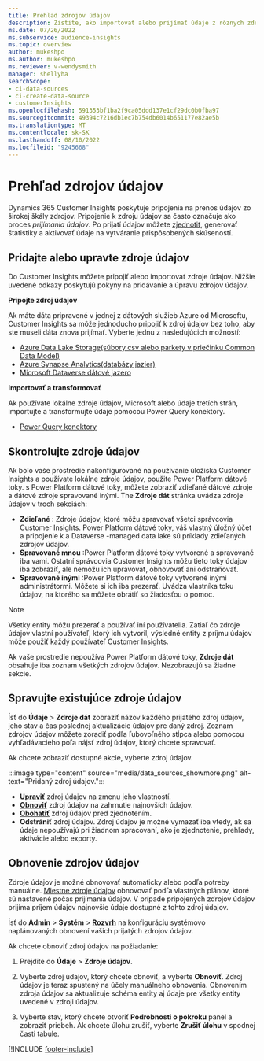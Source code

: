 ```yaml
---
title: Prehľad zdrojov údajov
description: Zistite, ako importovať alebo prijímať údaje z rôznych zdrojov.
ms.date: 07/26/2022
ms.subservice: audience-insights
ms.topic: overview
author: mukeshpo
ms.author: mukeshpo
ms.reviewer: v-wendysmith
manager: shellyha
searchScope:
- ci-data-sources
- ci-create-data-source
- customerInsights
ms.openlocfilehash: 591353bf1ba2f9ca05ddd137e1cf29dc0b0fba97
ms.sourcegitcommit: 49394c7216db1ec7b754db6014b651177e82ae5b
ms.translationtype: MT
ms.contentlocale: sk-SK
ms.lasthandoff: 08/10/2022
ms.locfileid: "9245668"
---
```

# <a name="data-sources-overview"></a>Prehľad zdrojov údajov

Dynamics 365 Customer Insights poskytuje pripojenia na prenos údajov zo širokej škály zdrojov. Pripojenie k zdroju údajov sa často označuje ako proces *prijímania údajov*. Po prijatí údajov môžete [zjednotiť](data-unification.md), generovať štatistiky a aktivovať údaje na vytváranie prispôsobených skúseností.

## <a name="add-or-edit-data-sources"></a>Pridajte alebo upravte zdroje údajov

Do Customer Insights môžete pripojiť alebo importovať zdroje údajov. Nižšie uvedené odkazy poskytujú pokyny na pridávanie a úpravu zdrojov údajov.

**Pripojte zdroj údajov**

Ak máte dáta pripravené v jednej z dátových služieb Azure od Microsoftu, Customer Insights sa môže jednoducho pripojiť k zdroj údajov bez toho, aby ste museli dáta znova prijímať. Vyberte jednu z nasledujúcich možností:
- [Azure Data Lake Storage(súbory csv alebo parkety v priečinku Common Data Model)](connect-common-data-model.md)
- [Azure Synapse Analytics(databázy jazier)](connect-synapse.md)
- [Microsoft Dataverse dátové jazero](connect-dataverse-managed-lake.md)

**Importovať a transformovať**

Ak používate lokálne zdroje údajov, Microsoft alebo údaje tretích strán, importujte a transformujte údaje pomocou Power Query konektory.
- [Power Query konektory](connect-power-query.md)

## <a name="review-data-sources"></a>Skontrolujte zdroje údajov

Ak bolo vaše prostredie nakonfigurované na používanie úložiska Customer Insights a používate lokálne zdroje údajov, použite Power Platform dátové toky. s Power Platform dátové toky, môžete zobraziť zdieľané dátové zdroje a dátové zdroje spravované inými. The **Zdroje dát** stránka uvádza zdroje údajov v troch sekciách:
- **Zdieľané** : Zdroje údajov, ktoré môžu spravovať všetci správcovia Customer Insights. Power Platform dátové toky, váš vlastný úložný účet a pripojenie k a Dataverse -managed data lake sú príklady zdieľaných zdrojov údajov.
- **Spravované mnou** :Power Platform dátové toky vytvorené a spravované iba vami. Ostatní správcovia Customer Insights môžu tieto toky údajov iba zobraziť, ale nemôžu ich upravovať, obnovovať ani odstraňovať.
- **Spravované inými** :Power Platform dátové toky vytvorené inými administrátormi. Môžete si ich iba prezerať. Uvádza vlastníka toku údajov, na ktorého sa môžete obrátiť so žiadosťou o pomoc.
> [!NOTE]
> Všetky entity môžu prezerať a používať iní používatelia. Zatiaľ čo zdroje údajov vlastní používateľ, ktorý ich vytvoril, výsledné entity z príjmu údajov môže použiť každý používateľ Customer Insights.

Ak vaše prostredie nepoužíva Power Platform dátové toky, **Zdroje dát** obsahuje iba zoznam všetkých zdrojov údajov. Nezobrazujú sa žiadne sekcie.

## <a name="manage-existing-data-sources"></a>Spravujte existujúce zdroje údajov

Ísť do **Údaje** > **Zdroje dát** zobraziť názov každého prijatého zdroj údajov, jeho stav a čas poslednej aktualizácie údajov pre daný zdroj. Zoznam zdrojov údajov môžete zoradiť podľa ľubovoľného stĺpca alebo pomocou vyhľadávacieho poľa nájsť zdroj údajov, ktorý chcete spravovať.

Ak chcete zobraziť dostupné akcie, vyberte zdroj údajov.

:::image type="content" source="media/data_sources_showmore.png" alt-text="Pridaný zdroj údajov.":::

- [**Upraviť**](#add-or-edit-data-sources) zdroj údajov na zmenu jeho vlastností.
- [**Obnoviť**](#refresh-data-sources) zdroj údajov na zahrnutie najnovších údajov.
- [**Obohatiť**](data-sources-enrichment.md) zdroj údajov pred zjednotením.
- **Odstrániť** zdroj údajov. Zdroj údajov je možné vymazať iba vtedy, ak sa údaje nepoužívajú pri žiadnom spracovaní, ako je zjednotenie, prehľady, aktivácie alebo exporty.

## <a name="refresh-data-sources"></a>Obnovenie zdrojov údajov

Zdroje údajov je možné obnovovať automaticky alebo podľa potreby manuálne. [Miestne zdroje údajov](connect-power-query.md#add-data-from-on-premises-data-sources) obnovovať podľa vlastných plánov, ktoré sú nastavené počas prijímania údajov. V prípade pripojených zdrojov údajov prijíma príjem údajov najnovšie údaje dostupné z tohto zdroj údajov.

Ísť do **Admin** > **Systém** > [**Rozvrh**](schedule-refresh.md) na konfiguráciu systémovo naplánovaných obnovení vašich prijatých zdrojov údajov.

Ak chcete obnoviť zdroj údajov na požiadanie:

1. Prejdite do **Údaje** > **Zdroje údajov**.

1. Vyberte zdroj údajov, ktorý chcete obnoviť, a vyberte **Obnoviť**. Zdroj údajov je teraz spustený na účely manuálneho obnovenia. Obnovením zdroja údajov sa aktualizuje schéma entity aj údaje pre všetky entity uvedené v zdroji údajov.

1. Vyberte stav, ktorý chcete otvoriť **Podrobnosti o pokroku** panel a zobraziť priebeh. Ak chcete úlohu zrušiť, vyberte **Zrušiť úlohu** v spodnej časti tabule.

[!INCLUDE [footer-include](includes/footer-banner.md)]
